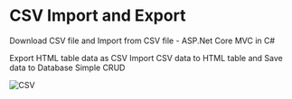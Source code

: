 # CSV Import and Export
Download CSV file and Import from CSV file - ASP.Net Core MVC in C#

Export HTML table data as CSV
Import CSV data to HTML table and Save data to Database
Simple CRUD

![CSV](https://user-images.githubusercontent.com/39087646/140714012-b51ccaf5-0305-491a-a2cd-cdef664d5165.png)
